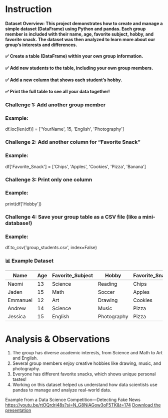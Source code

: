 # Instruction 
#### Dataset Overview: This project demonstrates how to create and manage a simple dataset (DataFrame) using Python and pandas. Each group member is included with their name, age, favorite subject, hobby, and favorite snack. The dataset was then analyzed to learn more about our group’s interests and differences.

####   ✅ Create a table (DataFrame) within your own group information.
####   ✅ Add new students to the table, including your own group members.
####   ✅ Add a new column that shows each student’s hobby.
####   ✅ Print the full table to see all your data together!
### Challenge 1: Add another group member
### Example:
df.loc[len(df)] = ['YourName', 15, 'English', 'Photography']

### Challenge 2: Add another column for “Favorite Snack”
### Example:
df['Favorite_Snack'] = ['Chips', 'Apples', 'Cookies', 'Pizza', 'Banana']

### Challenge 3: Print only one column
### Example:
print(df['Hobby'])

### Challenge 4: Save your group table as a CSV file (like a mini-database!)
### Example:
df.to_csv('group_students.csv', index=False)
### 📊 Example Dataset
| Name      | Age | Favorite_Subject | Hobby       | Favorite_Snack |
| --------- | --- | ---------------- | ----------- | -------------- |
| Naomi     | 13  | Science          | Reading     | Chips          |
| Jaden     | 15  | Math             | Soccer      | Apples         |
| Emmanuel  | 12  | Art              | Drawing     | Cookies        |
| Andrew    | 14  | Science          | Music       | Pizza          |
| Jessica   | 15  | English          | Photography | Pizza          |

# Analysis & Observations
1. The group has diverse academic interests, from Science and Math to Art and English.
2. Several group members enjoy creative hobbies like drawing, music, and photography.
3. Everyone has different favorite snacks, which shows unique personal tastes!
4. Working on this dataset helped us understand how data scientists use pandas to manage and analyze real-world data.

Example from a Data Science Competition—Detecting Fake News
https://youtu.be/rtOQrdri48s?si=N_G8NiAGow3oF5TK&t=174
[Download the presentation](https://github.com/user-attachments/files/23136023/Presentation.12.1.pdf)

